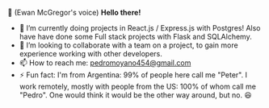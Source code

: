 
👋 (Ewan McGregor's voice) **Hello there!**
- 🌱 I’m currently doing projects in React.js / Express.js with Postgres! Also have have done some Full stack projects with Flask and SQLAlchemy.
- 💞️ I’m looking to collaborate with a team on a project, to gain more experience working with other developers.
- 📫 How to reach me: pedromoyano454@gmail.com
- ⚡ Fun fact: I'm from Argentina: 99% of people here call me "Peter". I work remotely, mostly with people from the US: 100% of whom call me "Pedro". One would think it would be the other way around, but no. 😆
